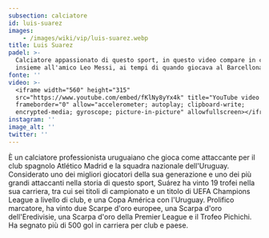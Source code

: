 ```yaml
---
subsection: calciatore
id: luis-suarez
images: 
    - /images/wiki/vip/luis-suarez.webp
title: Luis Suarez
padel: >-
  Calciatore appassionato di questo sport, in questo video compare in campo
  insieme all'amico Leo Messi, ai tempi di quando giocava al Barcellona.
fonte: ''
video: >-
  <iframe width="560" height="315"
  src="https://www.youtube.com/embed/fKlNy8yYx4k" title="YouTube video player"
  frameborder="0" allow="accelerometer; autoplay; clipboard-write;
  encrypted-media; gyroscope; picture-in-picture" allowfullscreen></iframe>
instagram: ''
image_alt: ''
twitter: ''
---
```

È un calciatore professionista uruguaiano che gioca come attaccante per il club spagnolo Atlético Madrid e la squadra nazionale dell'Uruguay. Considerato uno dei migliori giocatori della sua generazione e uno dei più grandi attaccanti nella storia di questo sport, Suárez ha vinto 19 trofei nella sua carriera, tra cui sei titoli di campionato e un titolo di UEFA Champions League a livello di club, e una Copa América con l'Uruguay. Prolifico marcatore, ha vinto due Scarpe d'oro europee, una Scarpa d'oro dell'Eredivisie, una Scarpa d'oro della Premier League e il Trofeo Pichichi. Ha segnato più di 500 gol in carriera per club e paese.
